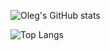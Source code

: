 ![Oleg's GitHub stats](https://github-readme-stats.vercel.app/api?username=Vlasovets&count_private=true&show_icons=true&theme=buefy)

![Top Langs](https://github-readme-stats.vercel.app/api/top-langs/?username=Vlasovets&hide=jupyter%20notebook&langs_count=7&layout=compact)


